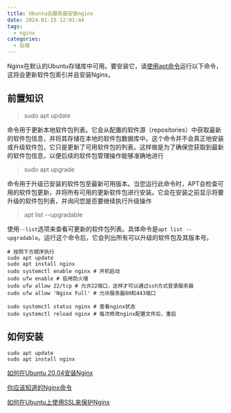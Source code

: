 ```yaml
---
title: Ubuntu云服务器安装nginx
date: 2024-01-15 12:01:44
tags:
  - nginx
categories:
  - 后端
---
```



Nginx在默认的Ubuntu存储库中可用。要安装它，请[使用apt命令](https://www.myfreax.com/how-to-use-apt-command/)运行以下命令，这将会更新软件包索引并且安装Nginx。

## 前置知识

> sudo apt update

命令用于更新本地软件包列表。它会从配置的软件源（repositories）中获取最新的软件包信息，并将其存储在本地的软件包数据库中。这个命令并不会真正地安装或升级软件包，它只是更新了可用软件包的列表。这样做是为了确保您获取到最新的软件包信息，以便后续的软件包管理操作能够准确地进行

>sudo apt upgrade

命令用于升级已安装的软件包至最新可用版本。当您运行此命令时，APT会检查可用的软件包更新，并将所有可用的更新软件包进行安装。它会在安装之前显示将要升级的软件包列表，并询问您是否要继续执行升级操作

> apt list --upgradable

使用`--list`选项来查看可更新的软件包列表。具体命令是`apt list --upgradable`。运行这个命令后，它会列出所有可以升级的软件包及其版本号。



```shell
# 按照下方顺序执行
sudo apt update
sudo apt install nginx
sudo systemctl enable nginx # 开机启动
sudo ufw enable # 启用防火墙
sudo ufw allow 22/tcp # 允许22端口，这样才可以通过ssh方式登录服务器
sudo ufw allow 'Nginx Full' # 允许服务器80和443端口
```

```
sudo systemctl status nginx # 查看nginx状态
sudo systemctl reload nginx # 每次修改nginx配置文件后，重启
```

## 如何安装

```shell
sudo apt update 
sudo apt install nginx
```

[如何在Ubuntu 20.04安装Nginx](https://www.myfreax.com/how-to-install-nginx-on-ubuntu-20-04/)

[你应该知道的Nginx命令](https://www.myfreax.com/nginx-commands-you-should-know/)

[如何在Ubuntu上使用SSL来保护Nginx](https://cloud.tencent.com/developer/article/1177658)